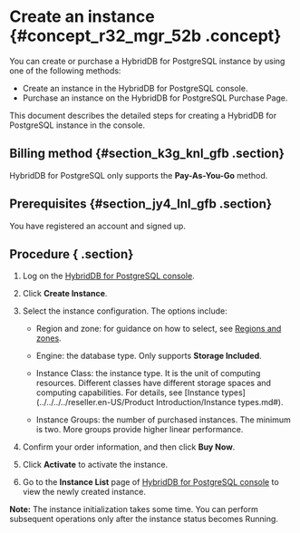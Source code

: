 # Create an instance {#concept_r32_mgr_52b .concept}

You can create or purchase a HybridDB for PostgreSQL instance by using one of the following methods:

-   Create an instance in the HybridDB for PostgreSQL console.
-   Purchase an instance on the HybridDB for PostgreSQL Purchase Page.

This document describes the detailed steps for creating a HybridDB for PostgreSQL instance in the console.

## Billing method {#section_k3g_knl_gfb .section}

HybridDB for PostgreSQL only supports the **Pay-As-You-Go** method.

## Prerequisites {#section_jy4_lnl_gfb .section}

You have registered an account and signed up.

## Procedure { .section}

1.  Log on the [HybridDB for PostgreSQL console](https://partners-intl.console.aliyun.com/#/gpdb).
2.  Click **Create Instance**.

3.  Select the instance configuration. The options include:

    -   Region and zone: for guidance on how to select, see [Regions and zones](https://www.alibabacloud.com/help/doc-detail/40654.htm).

    -   Engine: the database type. Only supports **Storage Included**.

    -   Instance Class: the instance type. It is the unit of computing resources. Different classes have different storage spaces and computing capabilities. For details, see [Instance types](../../../../reseller.en-US/Product Introduction/Instance types.md#).

    -   Instance Groups: the number of purchased instances. The minimum is two. More groups provide higher linear performance.

4.  Confirm your order information, and then click **Buy Now**.

5.  Click **Activate** to activate the instance.

6.  Go to the **Instance List** page of [HybridDB for PostgreSQL console](https://partners-intl.console.aliyun.com/#/gpdb) to view the newly created instance.


**Note:** The instance initialization takes some time. You can perform subsequent operations only after the instance status becomes Running.

